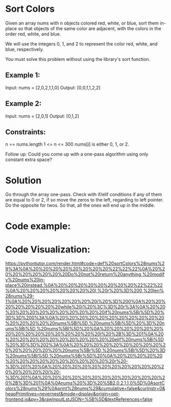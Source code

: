 # Sort Colors
Given an array nums with n objects colored red, white, or blue, sort them in-place so that objects of the same color are adjacent, with the colors in the order red, white, and blue.

We will use the integers 0, 1, and 2 to represent the color red, white, and blue, respectively.

You must solve this problem without using the library's sort function.

 

## Example 1:

Input: nums = [2,0,2,1,1,0]
Output: [0,0,1,1,2,2]

## Example 2:

Input: nums = [2,0,1]
Output: [0,1,2]
 

## Constraints:

n == nums.length
1 <= n <= 300
nums[i] is either 0, 1, or 2.
 

Follow up: Could you come up with a one-pass algorithm using only constant extra space?

# Solution
Go through the array one-pass. Check with if/elif conditions if any of them are equal to 0 or 2, if so move the zeros to the left, regarding to left pointer. Do the opposite for twos. So that, all the ones will end up in the middle. 

# Code example:


# Code Visualization:
https://pythontutor.com/render.html#code=def%20sortColors%28nums%29%3A%0A%20%20%20%20%20%20%20%20%22%22%22%0A%20%20%20%20%20%20%20%20Do%20not%20return%20anything,%20modify%20nums%20in-place%20instead.%0A%20%20%20%20%20%20%20%20%22%22%22%0A%20%20%20%20%20%20%20%20l,%20r%20%3D%200,%20len%28nums%29-1%0A%20%20%20%20%20%20%20%20i%20%3D%200%0A%20%20%20%20%20%20%20%20while%20i%20%3C%3D%20r%3A%0A%20%20%20%20%20%20%20%20%20%20%20%20if%20nums%5Bi%5D%20%3D%3D%200%3A%0A%20%20%20%20%20%20%20%20%20%20%20%20%20%20%20%20nums%5Bl%5D,%20nums%5Bi%5D%20%3D%20nums%5Bi%5D,%20nums%5Bl%5D%20%0A%20%20%20%20%20%20%20%20%20%20%20%20%20%20%20%20l%20%2B%3D%201%0A%20%20%20%20%20%20%20%20%20%20%20%20elif%20nums%5Bi%5D%20%3D%3D%202%3A%0A%20%20%20%20%20%20%20%20%20%20%20%20%20%20%20%20nums%5Br%5D,%20nums%5Bi%5D%20%3D%20nums%5Bi%5D,%20nums%5Br%5D%20%0A%20%20%20%20%20%20%20%20%20%20%20%20%20%20%20%20r%20-%3D%201%20%0A%20%20%20%20%20%20%20%20%20%20%20%20%20%20%20%20i%20-%3D%201%0A%20%20%20%20%20%20%20%20%20%20%20%20i%20%2B%3D%201%0A%0Anums%20%3D%20%5B2,0,2,1,1,0%5D%0AsortColors%28nums%29%0Aprint%28nums%29&cumulative=false&curInstr=0&heapPrimitives=nevernest&mode=display&origin=opt-frontend.js&py=3&rawInputLstJSON=%5B%5D&textReferences=false
